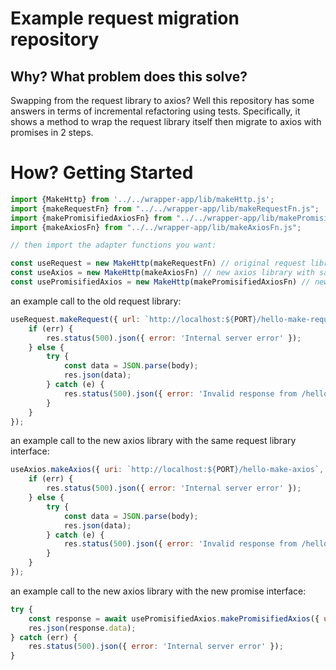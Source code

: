 ﻿# Example request migration repository

## Why? What problem does this solve?
Swapping from the request library to axios? Well this repository has some answers
in terms of incremental refactoring using tests. Specifically, it shows a method 
to wrap the request library itself then migrate to axios with promises in 2 steps.

# How? Getting Started

```js
import {MakeHttp} from '../../wrapper-app/lib/makeHttp.js';
import {makeRequestFn} from "../../wrapper-app/lib/makeRequestFn.js";
import {makePromisifiedAxiosFn} from "../../wrapper-app/lib/makePromisifiedAxiosFn.js";
import {makeAxiosFn} from "../../wrapper-app/lib/makeAxiosFn.js";

// then import the adapter functions you want:

const useRequest = new MakeHttp(makeRequestFn) // original request library
const useAxios = new MakeHttp(makeAxiosFn) // new axios library with same interfaces
const usePromisifiedAxios = new MakeHttp(makePromisifiedAxiosFn) // new axios library with different interfaces
```

an example call to the old request library:

```js
useRequest.makeRequest({ url: `http://localhost:${PORT}/hello-make-request`, method: 'GET' }, (err, response, body) => {
    if (err) {
        res.status(500).json({ error: 'Internal server error' });
    } else {
        try {
            const data = JSON.parse(body);
            res.json(data);
        } catch (e) {
            res.status(500).json({ error: 'Invalid response from /hello' });
        }
    }
});
```

an example call to the new axios library with the same request library interface:

```js
useAxios.makeAxios({ uri: `http://localhost:${PORT}/hello-make-axios`, method: 'GET' }, (err, response, body) => {
    if (err) {
        res.status(500).json({ error: 'Internal server error' });
    } else {
        try {
            const data = JSON.parse(body);
            res.json(data);
        } catch (e) {
            res.status(500).json({ error: 'Invalid response from /hello-make-axios' });
        }
    }
});
```

an example call to the new axios library with the new promise interface:

```js
try {
    const response = await usePromisifiedAxios.makePromisifiedAxios({ url: `http://localhost:${PORT}/hello-make-promisified-axios`, method: 'GET' });
    res.json(response.data);
} catch (err) {
    res.status(500).json({ error: 'Internal server error' });
}
```

